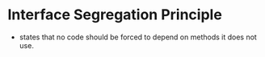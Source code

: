 # Interface Segregation Principle

- states that no code should be forced to depend on methods it does not use.
